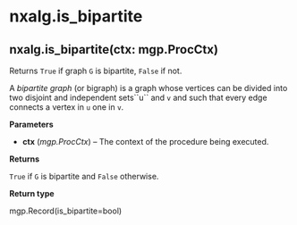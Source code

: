 # nxalg.is\_bipartite

## nxalg.is\_bipartite\(ctx: mgp.ProcCtx\)

Returns `True` if graph `G` is bipartite, `False` if not.

A _bipartite graph_ \(or bigraph\) is a graph whose vertices can be divided into two disjoint and independent sets\`\`u\`\` and `v` and such that every edge connects a vertex in `u` one in `v`.

**Parameters**

* **ctx** \(_mgp.ProcCtx_\) – The context of the procedure being executed.

**Returns**

`True` if `G` is bipartite and `False` otherwise.

**Return type**

mgp.Record\(is\_bipartite=bool\)


